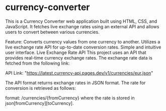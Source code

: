 # currency-converter
This is a Currency Converter web application built using HTML, CSS, and JavaScript. It fetches live exchange rates using an external API and allows users to convert between various currencies.

Feature:
        Converts currency values from one currency to another.
        Utilizes a live exchange rate API for up-to-date conversion rates.
        Simple and intuitive user interface.
Live Exchange Rate API
        This project uses an API that provides real-time currency exchange rates. The exchange rate data is fetched from the following link:

API Link: "https://latest.currency-api.pages.dev/v1/currencies/eur.json"

The API format returns exchange rates in JSON format. The rate for conversion is retrieved as follows:

format: /currencies/{fromCurrency}
        where the rate is stored in json[fromCurrency][toCurrency].

